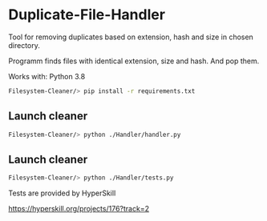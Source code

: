 # Duplicate-File-Handler
Tool for removing duplicates based on extension, hash and size  in chosen directory.

Programm finds files with identical extension, size and hash. And pop them.

Works with: Python 3.8

```bash
Filesystem-Cleaner/> pip install -r requirements.txt
```

## Launch cleaner

```bash
Filesystem-Cleaner/> python ./Handler/handler.py
```

## Launch cleaner

```bash
Filesystem-Cleaner/> python ./Handler/tests.py
```


Tests are provided by HyperSkill

https://hyperskill.org/projects/176?track=2



